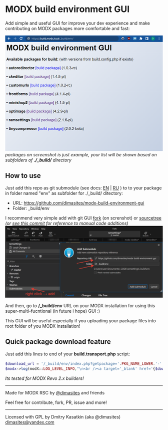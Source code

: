 # MODX build environment GUI

Add simple and useful GUI for improve your dev experience and make contributing on MODX packages more comfortable and fast:

![Screenshot with GUI](https://raw.githubusercontent.com/dimasites/modx-build-environment-gui/main/assets/screenshot-1-view-demo.png)
*packages on screenshot is just example, your list will be shown based on subfolders of **./_build/** directory*

## How to use
Just add this repo as git submodule (see docs: [EN](https://book.git-scm.com/book/en/v2/Git-Tools-Submodules) | [RU](https://book.git-scm.com/book/ru/v2/%D0%98%D0%BD%D1%81%D1%82%D1%80%D1%83%D0%BC%D0%B5%D0%BD%D1%82%D1%8B-Git-%D0%9F%D0%BE%D0%B4%D0%BC%D0%BE%D0%B4%D1%83%D0%BB%D0%B8) ) to to your package in folder named "env" as subfolder for ./_build/ ditectory:

* URL: https://github.com/dimasites/modx-build-environment-gui
* Folder: _build/env

I recommend very simple add with git GUI [fork](https://git-fork.com/) (on screnshot) or [sourcetree](https://sourcetreeapp.com/) *(or [see this commit](https://github.com/dimasites/modx-ckeditor/commit/e159384a66b9bb4a45fc6094158af3f15b412df5) for reference to manual code additions)*
![Screenshot with GUI](https://raw.githubusercontent.com/dimasites/modx-build-environment-gui/main/assets/screenshot-2-add-submodule.png)

And then, go to **/_build/env** URL on your MODX installation for using this super-multi-fucntional (in future i hope) GUI :)

This GUI will be useful especially if you uploading your package files into root folder of you MODX installation! 

## Quick package download feature

Just add this lines to end of your **build.transport.php** script:

```php
$download_url = '/_build/env/index.php?getpackage='.PKG_NAME_LOWER.'-'.PKG_VERSION.'-'.PKG_RELEASE;
$modx->log(modX::LOG_LEVEL_INFO,"\n<br /><a target='_blank' href='{$download_url}'>[DOWNLOAD PACKAGE]</a><br />\n");
```
*Its tested for MODX Revo 2.x builders!*

---

Made for MODX RSC by [@dimasites](https://github.com/dimasites) and friends

Feel free for contribute, fork, PR, issue and more!

---

Licensed with GPL by Dmitry Kasatkin (aka @dimasites)
<dimasites@yandex.com>
